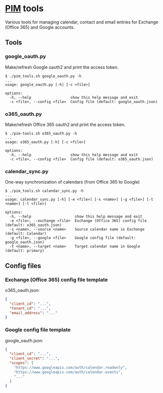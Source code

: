 # [PIM](https://en.wikipedia.org/wiki/Personal_information_manager "Personal information manager") tools

Various tools for managing calendar, contact and email entries for Exchange (Office 365) and Google accounts.

## Tools

### google_oauth.py

Make/refresh Google oauth2 and print the access token.
```
$ ./pim_tools.sh google_oauth.py -h
...
usage: google_oauth.py [-h] [-c <file>]

options:
  -h, --help                  show this help message and exit
  -c <file>, --config <file>  Config file (default: google_oauth.json)
```

### o365_oauth.py

Make/refresh Office 365 oauth2 and print the access token.
```
$ ./pim-tools.sh o365_oauth.py -h
...
usage: o365_oauth.py [-h] [-c <file>]

options:
  -h, --help                  show this help message and exit
  -c <file>, --config <file>  Config file (default: o365_oauth.json)
```

### calendar_sync.py

One-way synchronization of calendars (from Office 365 to Google)
```
$ ./pim_tools.sh calendar_sync.py -h
...
usage: calendar_sync.py [-h] [-e <file>] [-s <name>] [-g <file>] [-t <name>] [-l <file>]

options:
  -h, --help                    show this help message and exit
  -e <file>, --exchange <file>  Exchange (Office 365) config file (default: o365_oauth.json)
  -s <name>, --source <name>    Source calendar name in Exchange (default: Calendar)
  -g <file>, --google <file>    Google config file (default: google_oauth.json)
  -t <name>, --target <name>    Target calendar name in Google (default: primary)
```

## Config files

### Exchange (Office 365) config file template

o365_oauth.json:
```json
{
  "client_id": "...",
  "tenant_id": "...",
  "email_address": "..."
}
```

### Google config file template

google_oauth.json:
```json
{
  "client_id": "...",
  "client_secret": "...",
  "scopes": [
    "https://www.googleapis.com/auth/calendar.readonly",
    "https://www.googleapis.com/auth/calendar.events",
    "..."
  ]
}
```
